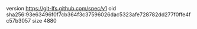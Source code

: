 version https://git-lfs.github.com/spec/v1
oid sha256:93e63496f0f7cb364f3c37596026dac5323afe728782dd277f0ffe4fc57b3057
size 4880

